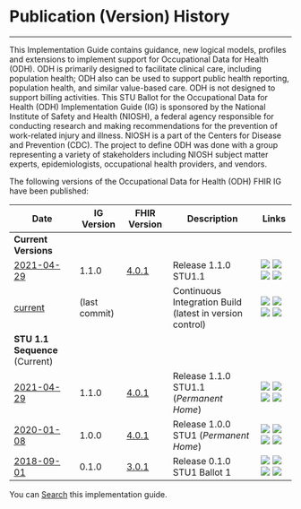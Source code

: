 # Publication (Version) History

-----


This Implementation Guide contains guidance, new logical models, profiles and extensions to implement support for Occupational Data for Health (ODH). ODH is primarily designed to facilitate clinical care, including population health; ODH also can be used to support public health reporting, population health, and similar value-based care. ODH is not designed to support billing activities. This STU Ballot for the Occupational Data for Health (ODH) Implementation Guide (IG) is sponsored by the National Institute of Safety and Health (NIOSH), a federal agency responsible for conducting research and making recommendations for the prevention of work-related injury and illness. NIOSH is a part of the Centers for Disease and Prevention (CDC). The project to define ODH was done with a group representing a variety of stakeholders including NIOSH subject matter experts, epidemiologists, occupational health providers, and vendors.

The following versions of the Occupational Data for Health (ODH) FHIR IG have been published:

| **Date** | **IG Version** | **FHIR Version** | **Description** | **Links** |
| -------- | -------- | -------- | -------- | -------- | 
| **Current Versions**  |
| [2021-04-29](http://hl7.org/fhir/us/odh/)    | 1.1.0     | [4.0.1](http://hl7.org/fhir/R4/)     | Release 1.1.0 STU1.1     | <img src="HL7 arrow sidways image.png" /> <img src="HL7 arrow down image.png" /><img src="HL7 triangle icon.png" /> <img src="HL7 box icon.png" />  |
| [current](http://build.fhir.org/ig/HL7/us-odh/)    | (last commit)     |      | Continuous Integration Build (latest in version control)     | <img src="HL7 arrow sidways image.png" /> <img src="HL7 arrow down image.png" /><img src="HL7 triangle icon.png" /> <img src="HL7 box icon.png" />     |
| **STU 1.1 Sequence** (Current)  |
| [2021-04-29](http://hl7.org/fhir/us/odh/STU1.1/)     | 1.1.0     | [4.0.1](http://hl7.org/fhir/R4/)     | 	Release 1.1.0 STU1.1 (*Permanent Home*)     | <img src="HL7 arrow sidways image.png" /> <img src="HL7 arrow down image.png" /><img src="HL7 triangle icon.png" /> <img src="HL7 box icon.png" />  |
| [2020-01-08](http://hl7.org/fhir/us/odh/STU1/)     | 1.0.0     | [4.0.1](http://hl7.org/fhir/R4/)     | 	Release 1.0.0 STU1 (*Permanent Home*)     | <img src="HL7 arrow sidways image.png" /> <img src="HL7 arrow down image.png" /><img src="HL7 triangle icon.png" /> <img src="HL7 box icon.png" />  |
| [2018-09-01](http://hl7.org/fhir/us/odh/2018Sep/)     | 0.1.0     | [3.0.1](http://hl7.org/fhir/STU3/)    | Release 0.1.0 STU1 Ballot 1     | <img src="HL7 arrow sidways image.png" /> <img src="HL7 arrow down image.png" /><img src="HL7 triangle icon.png" /> <img src="HL7 box icon.png" />  |






You can [Search](http://hl7.org/fhir/us/odh/searchform.html) this implementation guide.
